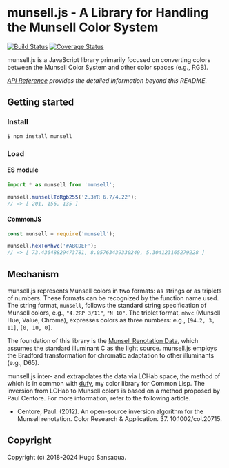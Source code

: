 # munsell.js - A Library for Handling the Munsell Color System

[![Build Status](https://github.com/privet-kitty/munsell.js/actions/workflows/ci-master.yml/badge.svg)](https://github.com/privet-kitty/munsell.js/actions)
[![Coverage Status](https://coveralls.io/repos/github/privet-kitty/munsell.js/badge.svg?branch=master)](https://coveralls.io/github/privet-kitty/munsell.js?branch=master)

munsell.js is a JavaScript library primarily focused on converting colors between the Munsell Color System and other color spaces (e.g., RGB).

_[API Reference](https://privet-kitty.github.io/munsell.js/modules.html) provides the detailed information beyond this README._

## Getting started

### Install

```
$ npm install munsell
```

### Load

#### ES module

```javascript
import * as munsell from 'munsell';

munsell.munsellToRgb255('2.3YR 6.7/4.22');
// => [ 201, 156, 135 ]
```

#### CommonJS

```javascript
const munsell = require('munsell');

munsell.hexToMhvc('#ABCDEF');
// => [ 73.43648829473781, 8.05763439330249, 5.304123165279228 ]
```

## Mechanism

munsell.js represents Munsell colors in two formats: as strings or as triplets of numbers. These formats can be recognized by the function name used. The string format, `munsell`, follows the standard string specification of Munsell colors, e.g., `"4.2RP 3/11"`, `"N 10"`. The triplet format, `mhvc` (Munsell Hue, Value, Chroma), expresses colors as three numbers: e.g., `[94.2, 3, 11]`, `[0, 10, 0]`.

The foundation of this library is the [Munsell Renotation Data](https://www.rit.edu/cos/colorscience/rc_munsell_renotation.php), which assumes the standard illuminant C as the light source. munsell.js employs the Bradford transformation for chromatic adaptation to other illuminants (e.g., D65).

munsell.js inter- and extrapolates the data via LCHab space, the method of which is in common with [dufy](https://github.com/privet-kitty/dufy), my color library for Common Lisp. The inversion from LCHab to Munsell colors is based on a method proposed by Paul Centore. For more information, refer to the following article.

- Centore, Paul. (2012). An open-source inversion algorithm for the Munsell renotation. Color Research & Application. 37. 10.1002/col.20715.

## Copyright

Copyright (c) 2018-2024 Hugo Sansaqua.
